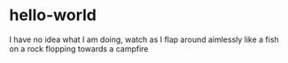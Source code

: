 # hello-world
I have no idea what I am doing, watch as I flap around aimlessly like a fish on a rock flopping towards a campfire
